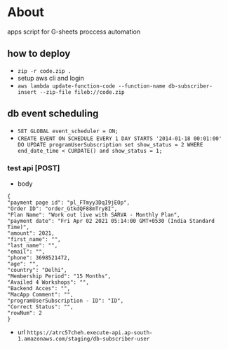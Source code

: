 # About

apps script for G-sheets proccess automation

## how to deploy

- `zip -r code.zip .`
- setup aws cli and login
- `aws lambda update-function-code --function-name db-subscriber-insert --zip-file fileb://code.zip`

## db event scheduling

- `SET GLOBAL event_scheduler = ON;`
- `CREATE EVENT ON SCHEDULE EVERY 1 DAY STARTS '2014-01-18 00:01:00' DO UPDATE programUserSubscription set show_status = 2 WHERE end_date_time < CURDATE() and show_status = 1;`

### test api [POST]

- body

```
{
"payment page id": "pl_FTmyy3DqI9jEOp",
"Order ID": "order_GtkdQF88mTry8I",
"Plan Name": "Work out live with SARVA - Monthly Plan",
"payment date": "Fri Apr 02 2021 05:14:00 GMT+0530 (India Standard Time)",
"amount": 2021,
"first_name": "",
"last_name": "",
"email": "",
"phone": 3698521472,
"age": "",
"country": "Delhi",
"Membership Period": "15 Months",
"Availed 4 Workshops": "",
"Backend Acces": "",
"MacApp Comment": "",
"programUserSubscription - ID": "ID",
"Correct Status": "",
"rowNum": 2
}
```

- url
  `https://atrc57cheh.execute-api.ap-south-1.amazonaws.com/staging/db-subscriber-user`

